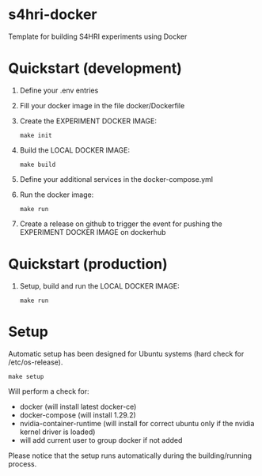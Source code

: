 # s4hri-docker
Template for building S4HRI experiments using Docker

# Quickstart (development)

1. Define your .env entries
2. Fill your docker image in the file docker/Dockerfile
3. Create the EXPERIMENT DOCKER IMAGE:

       make init

4. Build the LOCAL DOCKER IMAGE:

       make build

5. Define your additional services in the docker-compose.yml
6. Run the docker image:

       make run

7. Create a release on github to trigger the event for pushing the EXPERIMENT DOCKER IMAGE on dockerhub

# Quickstart (production)

1. Setup, build and run the LOCAL DOCKER IMAGE:

       make run


# Setup
Automatic setup has been designed for Ubuntu systems (hard check for /etc/os-release).

    make setup

Will perform a check for:
- docker (will install latest docker-ce)
- docker-compose (will install 1.29.2)
- nvidia-container-runtime (will install for correct ubuntu only if the nvidia kernel driver is loaded) 
- will add current user to group docker if not added

Please notice that the setup runs automatically during the building/running process.
